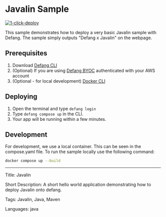 # Javalin Sample

[![1-click-deploy](https://defang.io/deploy-with-defang.png)](https://portal.defang.dev/redirect?url=https%3A%2F%2Fgithub.com%2Fnew%3Ftemplate_name%3Dsample-javalin-template%26template_owner%3DDefangSamples)

This sample demonstrates how to deploy a very basic Javalin sample with Defang. The sample simply outputs "Defang x Javalin" on the webpage.

## Prerequisites

1. Download [Defang CLI](https://github.com/DefangLabs/defang)
2. (Optional) If you are using [Defang BYOC](https://docs.aws.amazon.com/cli/latest/userguide/cli-chap-configure.html) authenticated with your AWS account
3. (Optional - for local development) [Docker CLI](https://docs.docker.com/engine/install/)

## Deploying

1. Open the terminal and type `defang login`
2. Type `defang compose up` in the CLI.
3. Your app will be running within a few minutes.

## Development

For development, we use a local container. This can be seen in the compose.yaml file. To run the sample locally use the following command:

```bash
docker compose up --build
```

---

Title: Javalin

Short Description: A short hello world application demonstrating how to deploy Javalin onto defang.

Tags: Javalin, Java, Maven

Languages: java
